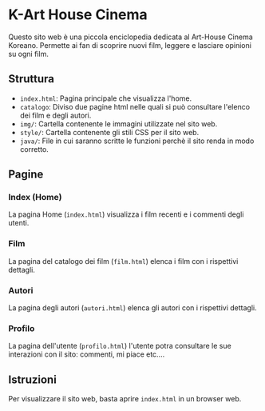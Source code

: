 # K-Art House Cinema

Questo sito web è una piccola enciclopedia dedicata al Art-House Cinema Koreano. Permette ai fan di scoprire nuovi film, leggere e lasciare opinioni su ogni film.

## Struttura

- `index.html`: Pagina principale che visualizza l'home.
- `catalogo`: Diviso due pagine html nelle quali si può consultare l'elenco dei film e degli autori.
- `img/`: Cartella contenente le immagini utilizzate nel sito web.
- `style/`: Cartella contenente gli stili CSS per il sito web.
- `java/`: File in cui saranno scritte le funzioni perchè il sito renda in modo corretto.

## Pagine

### Index (Home)
La pagina Home (`index.html`) visualizza i film recenti e i commenti degli utenti.

### Film
La pagina del catalogo dei film (`film.html`) elenca i film con i rispettivi dettagli.

### Autori
La pagina degli autori (`autori.html`) elenca gli autori con i rispettivi dettagli.

### Profilo
La pagina dell'utente (`profilo.html`) l'utente potra consultare le sue interazioni con il sito: commenti, mi piace etc....

## Istruzioni

Per visualizzare il sito web, basta aprire `index.html` in un browser web.